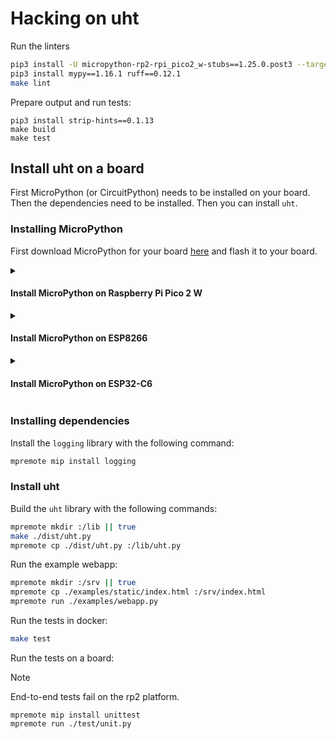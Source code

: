 # Hacking on uht

Run the linters

```bash
pip3 install -U micropython-rp2-rpi_pico2_w-stubs==1.25.0.post3 --target=./.typings
pip3 install mypy==1.16.1 ruff==0.12.1
make lint
```

Prepare output and run tests:

```
pip3 install strip-hints==0.1.13
make build
make test
```

## Install uht on a board

First MicroPython (or CircuitPython) needs to be installed on your board. Then the dependencies need to be installed. Then you can install `uht`.

### Installing MicroPython

First download MicroPython for your board [here](https://micropython.org/download/) and flash it to your board.

<details><summary><h4>Install MicroPython on Raspberry Pi Pico 2 W</h4></summary>

1. Download the [MicroPython `.uf2` release](https://micropython.org/download/RPI_PICO2_W/)
2. Enter bootloader mode by holding the BOOTSEL button while powering your device
3. Copy the MicroPython `.uf2` to your device

</details>

<details><summary><h4>Install MicroPython on ESP8266</h4></summary>

```bash
pip3 install esptool==5.0.1
esptool erase_flash
curl -LO https://micropython.org/resources/firmware/ESP8266_GENERIC-20250415-v1.25.0.bin
esptool write-flash --flash-size=detect 0 ./ESP8266_GENERIC-20250415-v1.25.0.bin
```

</details>

<details><summary><h4>Install MicroPython on ESP32-C6</h4></summary>

```bash
pip3 install esptool==5.0.1
esptool erase_flash
curl -LO https://micropython.org/resources/firmware/ESP32_GENERIC_C6-20250415-v1.25.0.bin
esptool write-flash --flash-size=detect 0 ./ESP32_GENERIC_C6-20250415-v1.25.0.bin
```

</details>


### Installing dependencies

Install the `logging` library with the following command:

```bash
mpremote mip install logging
```

### Install uht

Build the `uht` library with the following commands:

```bash
mpremote mkdir :/lib || true
make ./dist/uht.py
mpremote cp ./dist/uht.py :/lib/uht.py
```

Run the example webapp:

```bash
mpremote mkdir :/srv || true
mpremote cp ./examples/static/index.html :/srv/index.html
mpremote run ./examples/webapp.py
```

Run the tests in docker:

```bash
make test
```

Run the tests on a board:

> [!NOTE]
>
> End-to-end tests fail on the rp2 platform.

```
mpremote mip install unittest
mpremote run ./test/unit.py
```
